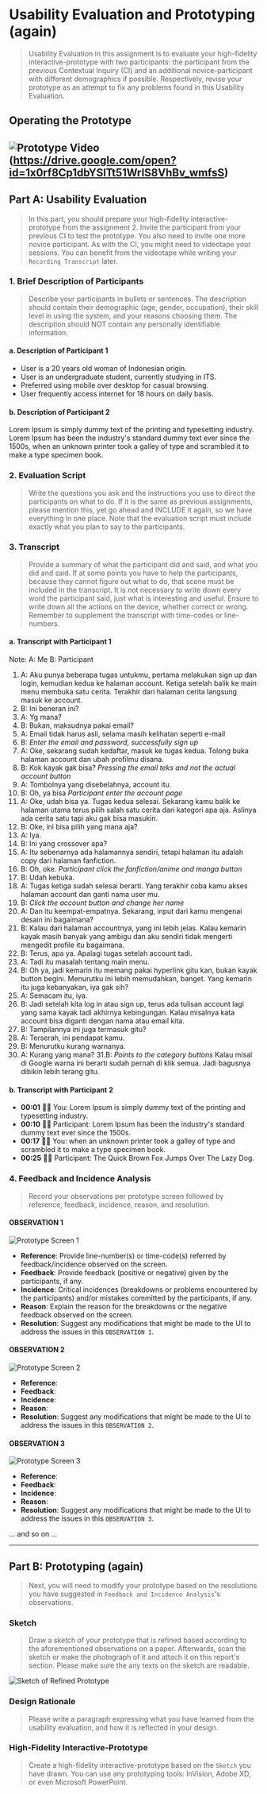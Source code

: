 # Usability Evaluation and Prototyping (again)
> Usability Evaluation in this assignment is to evaluate your high-fidelity interactive-prototype with two participants:
> the participant from the previous Contextual Inquiry (CI) 
> and an additional novice-participant with different demographics if possible.
> Respectively, revise your prototype as an attempt to fix any problems found in this Usability Evaluation.

## Operating the Prototype
![Prototype Video](https://github.com/hci-a-if-its-2019/assignment-3-ramdan0cool/blob/master/Protoype.png)
(https://drive.google.com/open?id=1x0rf8Cp1dbYSlTt51WrIS8VhBv_wmfsS)
---

## Part A: Usability Evaluation
> In this part, you should prepare your high-fidelity interactive-prototype from the assignment 2.
> Invite the participant from your previous CI to test the prototype.
> You also need to invite one more novice participant.
> As with the CI, you might need to videotape your sessions.
> You can benefit from the videotape while writing your `Recording Transcript` later.

### 1. Brief Description of Participants
> Describe your participants in bullets or sentences.
> The description should contain their demographic (age, gender, occupation),
> their skill level in using the system, and your reasons choosing them.
> The description should NOT contain any personally identifiable information.

#### a. Description of Participant 1
- User is a 20 years old woman of Indonesian origin.
- User is an undergraduate student, currently studying in ITS.
- Preferred using mobile over desktop for casual browsing.
- User frequently access internet for 18 hours on daily basis.

#### b. Description of Participant 2
Lorem Ipsum is simply dummy text of the printing and typesetting industry. Lorem Ipsum has been the industry's standard dummy text ever since the 1500s, when an unknown printer took a galley of type and scrambled it to make a type specimen book.

### 2. Evaluation Script
> Write the questions you ask and the instructions you use to direct the participants on what to do.
> If it is the same as previous assignments, please mention this, yet go ahead and INCLUDE it again,
> so we have everything in one place.
> Note that the evaluation script must include exactly what you plan to say to the participants.

### 3. Transcript
> Provide a summary of what the participant did and said, and what you did and said.
> If at some points you have to help the participants, because they cannot figure out what to do,
> that scene must be included in the transcript.
> It is not necessary to write down every word the participant said,
> just what is interesting and useful.
> Ensure to write down all the actions on the device, whether correct or wrong.
> Remember to supplement the transcript with time-codes or line-numbers.

#### a. Transcript with Participant 1
Note:
A: Me
B: Participant

1. A: Aku punya beberapa tugas untukmu, pertama melakukan sign up dan login, kemudian kedua ke halaman account. Ketiga setelah balik ke main menu membuka satu cerita. Terakhir dari halaman cerita langsung masuk ke account.
2. B: Ini beneran ini?
3. A: Yg mana?
4. B: Bukan, maksudnya pakai email?
5. A: Email tidak harus asli, selama masih kelihatan seperti e-mail
6. B: *Enter the email and password, successfully sign up*
7. A: Oke, sekarang sudah kedaftar, masuk ke tugas kedua. Tolong buka halaman account dan ubah profilmu disana.
8. B: Kok kayak gak bisa? *Pressing the email teks and not the actual account button*
9. A: Tombolnya yang disebelahnya, account itu.
10. B: Oh, ya bisa *Participant enter the account page*
11. A: Oke, udah bisa ya. Tugas kedua selesai. Sekarang kamu balik ke halaman utama terus pilih salah satu cerita dari kategori apa aja. Aslinya ada cerita satu tapi aku gak bisa masukin.
12. B: Oke, ini bisa pilih yang mana aja?
13. A: Iya.
14. B: Ini yang crossover apa?
15. A: Itu sebenarnya ada halamannya sendiri, tetapi halaman itu adalah copy dari halaman fanfiction.
16. B: Oh, oke. *Participant click the fanfiction/anime and manga button*
17. B: Udah kebuka.
18. A: Tugas ketiga sudah selesai berarti. Yang terakhir coba kamu akses halaman account dan ganti nama user mu.
19. B: *Click the account button and change her name*
20. A: Dan itu keempat-empatnya. Sekarang, input dari kamu mengenai desain ini bagaimana?
21. B: Kalau dari halaman accountnya, yang ini lebih jelas. Kalau kemarin kayak masih banyak yang ambigu dan aku sendiri tidak mengerti mengedit profile itu bagaimana.
22. B: Terus, apa ya. Apalagi tugas setelah account tadi.
23. A: Tadi itu masalah tentang main menu.
24. B: Oh ya, jadi kemarin itu memang pakai hyperlink gitu kan, bukan kayak button begini. Menurutku ini lebih memudahkan, banget. Yang kemarin itu juga kebanyakan, iya gak sih?
25. A: Semacam itu, iya.
26. B: Jadi setelah kita log in atau sign up, terus ada tulisan account lagi yang sama kayak tadi akhirnya kebingungan. Kalau misalnya kata account bisa diganti dengan nama atau email kita.
27. B: Tampilannya ini juga termasuk gitu?
28. A: Terserah, ini pendapat kamu.
29. B: Menurutku kurang warnanya.
30. A: Kurang yang mana?
31.B: *Points to the category buttons* Kalau misal di Google warna ini berarti sudah pernah di klik semua. Jadi bagusnya dibikin lebih terang gitu.

#### b. Transcript with Participant 2
 - **00:01** 👨‍🔬 You: Lorem Ipsum is simply dummy text of the printing and typesetting industry.
 - **00:10** 👨‍💻 Participant: Lorem Ipsum has been the industry's standard dummy text ever since the 1500s.
 - **00:17** 👨‍🔬 You: when an unknown printer took a galley of type and scrambled it to make a type specimen book.
 - **00:25** 👨‍💻 Participant: The Quick Brown Fox Jumps Over The Lazy Dog.

### 4. Feedback and Incidence Analysis
> Record your observations per prototype screen followed by reference, feedback, incidence, reason, and resolution.

#### OBSERVATION 1
![Prototype Screen 1](https://www.europassitalian.com/wp-content/uploads/2018/02/bravolol-app-screenshot-1-635x1128.png)

 - **Reference**: Provide line-number(s) or time-code(s) referred by feedback/incidence observed on the screen.
 - **Feedback**: Provide feedback (positive or negative) given by the participants, if any.
 - **Incidence**: Critical incidences (breakdowns or problems encountered by the participants) and/or mistakes committed by the participants, if any.
 - **Reason**: Explain the reason for the breakdowns or the negative feedback observed on the screen.
 - **Resolution**: Suggest any modifications that might be made to the UI to address the issues in this `OBSERVATION 1`.
 
#### OBSERVATION 2
![Prototype Screen 2](https://www.studiainitalia.com/wp-content/uploads/2017/02/free-courses-Learn-Italian-Online.jpg)

 - **Reference**: 
 - **Feedback**: 
 - **Incidence**: 
 - **Reason**: 
 - **Resolution**: Suggest any modifications that might be made to the UI to address the issues in this `OBSERVATION 2`.
 
#### OBSERVATION 3
![Prototype Screen 3](https://www.jbklutse.com/wp-content/uploads/2019/01/language-learning-apps.png)

 - **Reference**:  
 - **Feedback**: 
 - **Incidence**: 
 - **Reason**: 
 - **Resolution**: Suggest any modifications that might be made to the UI to address the issues in this `OBSERVATION 3`.
 
 ... and so on ...
 
 ---

## Part B: Prototyping (again)
> Next, you will need to modify your prototype 
> based on the resolutions you have suggested in `Feedback and Incidence Analysis`'s observations.

### Sketch
> Draw a sketch of your prototype that is refined based according to the aforementioned observations on a paper.
> Afterwards, scan the sketch or make the photograph of it and attach it on this report's section.
> Please make sure the any texts on the sketch are readable.

![Sketch of Refined Prototype](https://cdn2.hubspot.net/hub/725165/file-3421843765-png/blog-files/uxpin--300x211.png)

### Design Rationale
> Please write a paragraph expressing what you have learned from the usability evaluation, 
> and how it is reflected in your design.

### High-Fidelity Interactive-Prototype
> Create a high-fidelity interactive-prototype based on the `Sketch` you have drawn.
> You can use any prototyping tools: InVision, Adobe XD, or even Microsoft PowerPoint.
